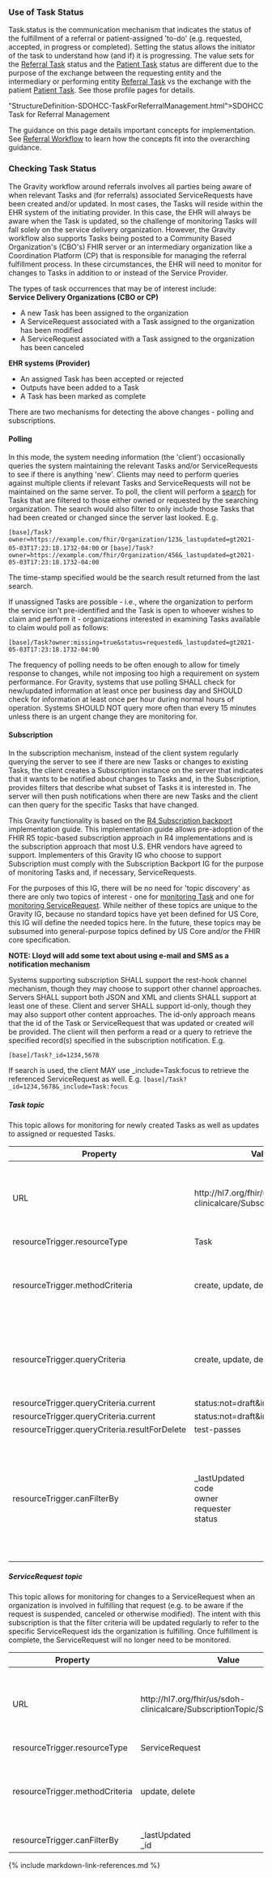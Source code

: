 ### Use of Task Status

Task.status is the communication mechanism that indicates the status of the fulfillment of a referral or patient-assigned 'to-do' (e.g. requested, accepted, in progress or completed).
Setting the status allows the initiator of the task to understand how (and if) it is progressing. The value sets for the [Referral Task](StructureDefinition-SDOHCC-TaskForReferralManagement.html) status and the [Patient Task](StructureDefinition-SDOHCC-TaskForPatient.html) status are different due to the purpose of the exchange between the requesting entity and the intermediary or performing entity [Referral Task](StructureDefinition-SDOHCC-TaskForReferralManagement.html) vs the exchange with the patient [Patient Task](StructureDefinition-SDOHCC-TaskForPatient.html).  See those profile pages for details.

"StructureDefinition-SDOHCC-TaskForReferralManagement.html">SDOHCC Task for Referral Management

The guidance on this page details important concepts for implementation. See [Referral Workflow](referral_workflow.html)  to learn how the concepts fit into the overarching guidance.

### Checking Task Status

The Gravity workflow around referrals involves all parties being aware of when relevant Tasks and (for referrals) associated ServiceRequests have been created and/or updated. In most cases, the Tasks will reside within the EHR system of the initiating provider.  In this case, the EHR will always be aware when the Task is updated, so the challenge of monitoring Tasks will fall solely on the service delivery organization.  However, the Gravity workflow also supports Tasks being posted to a Community Based Organization's (CBO's) FHIR server or an intermediary organization like a Coordination Platform (CP) that is responsible for managing the referral fulfillment process.  In these circumstances, the EHR will need to monitor for changes to Tasks in addition to or instead of the Service Provider.

The types of task occurrences that may be of interest include:
<br>
**Service Delivery Organizations (CBO or CP)**
<br>
* A new Task has been assigned to the organization
* A ServiceRequest associated with a Task assigned to the organization has been modified
* A ServiceRequest associated with a Task assigned to the organization has been canceled

**EHR systems (Provider)**
<br>
* An assigned Task has been accepted or rejected
* Outputs have been added to a Task
* A Task has been marked as complete

There are two mechanisms for detecting the above changes - polling and subscriptions.

#### Polling

In this mode, the system needing information (the 'client') occasionally queries the system maintaining the relevant Tasks and/or ServiceRequests to see if there is anything 'new'.  Clients may need to perform queries against multiple clients if relevant Tasks and ServiceRequests will not be maintained on the same server. To poll, the client will perform a [search]({{site.data.fhir.path}}search.html) for Tasks that are filtered to those either owned or requested by the searching organization. The search would also filter to only include those Tasks that had been created or changed since the server last looked.
E.g.

```[base]/Task?owner=https://example.com/fhir/Organization/123&_lastupdated=gt2021-05-03T17:23:18.1732-04:00```
or
```[base]/Task?owner=https://example.com/fhir/Organization/456&_lastupdated=gt2021-05-03T17:23:18.1732-04:00```

The time-stamp specified would be the search result returned from the last search.

If unassigned Tasks are possible - i.e., where the organization to perform the service isn't pre-identified and the Task is open to whoever wishes to claim and perform it - organizations interested in examining Tasks available to claim would poll as follows:

```[base]/Task?owner:missing=true&status=requested&_lastupdated=gt2021-05-03T17:23:18.1732-04:00```

The frequency of polling needs to be often enough to allow for timely response to changes, while not imposing too high a requirement on system performance. For Gravity, systems that use polling SHALL check for new/updated information at least once per business day and SHOULD check for information at least once per hour during normal hours of operation.  Systems SHOULD NOT query more often than every 15 minutes unless there is an urgent change they are monitoring for.
#### Subscription
In the subscription mechanism, instead of the client system regularly querying the server to see if there are new Tasks or changes to existing Tasks, the client creates a
Subscription instance on the server that indicates that it wants to be notified about changes to Tasks and, in the Subscription, provides filters that describe what
subset of Tasks it is interested in.  The server will then push notifications when there are new Tasks and the client can then query for the specific Tasks that have changed.

This Gravity functionality is based on the [R4 Subscription backport](http://hl7.org/fhir/uv/subscriptions-backport) implementation guide.  This implementation guide
allows pre-adoption of the FHIR R5 topic-based subscription approach in R4 implementations and is the subscription approach that most U.S. EHR vendors have agreed to
support.  Implementers of this Gravity IG who choose to support Subscription must comply with the Subscription Backport IG for the purpose of monitoring Tasks and, if
necessary, ServiceRequests.

For the purposes of this IG, there will be no need for 'topic discovery' as there are only two topics of interest - one for [monitoring Task](#task-topic) and one for [monitoring
ServiceRequest](#servicerequest-topic).  While neither of these topics are unique to the Gravity IG, because no standard topics have yet been defined for US Core, this IG will define the needed
topics here.  In the future, these topics may be subsumed into general-purpose topics defined by US Core and/or the FHIR core specification.

**NOTE:  Lloyd will add some text about using e-mail and SMS as a notification mechanism**

Systems supporting subscription SHALL support the rest-hook channel mechanism, though they may choose to support other channel approaches.  Servers SHALL support both
JSON and XML and clients SHALL support at least one of these.  Client and server SHALL support id-only, though they may  also support other content approaches.  The
id-only approach means that the id of the Task or ServiceRequest that was updated or created will be provided.  The client will then perform a read or a query to
retrieve the specified record(s) specified in the subscription notification. E.g.

<code>[base]/Task?_id=1234,5678</code>

If search is used, the client MAY use _include=Task:focus to retrieve the referenced ServiceRequest as well.  E.g.
<code>[base]/Task?_id=1234,5678&_include=Task:focus</code>

##### Task topic
This topic allows for monitoring for newly created Tasks as well as updates to assigned or requested Tasks.

<table class="grid">
  <thead>
    <tr>
      <th>Property</th>
      <th>Value</th>
      <th>Notes</th>
    </tr>
  </thead>
  <tbody>
    <tr>
      <td>URL</td>
      <td>http://hl7.org/fhir/us/sdoh-clinicalcare/SubscriptionTopic/Task</td>
      <td>This is what will appear in <i>backport-topic-canonical</i> extension</td>
    </tr>
    <tr>
      <td>resourceTrigger.resourceType</td>
      <td>Task</td>
      <td/>
    </tr>
    <tr>
      <td>resourceTrigger.methodCriteria</td>
      <td>create, update, delete</td>
      <td>'delete' is not an expected action within the scope of this IG</td>
    </tr>
    <tr>
      <td>resourceTrigger.queryCriteria</td>
      <td>create, update, delete</td>
      <td>'delete' is not an expected action within the scope of this IG</td>
    </tr>
    <tr>
      <td>resourceTrigger.queryCriteria.current</td>
      <td>status:not=draft&amp;intent=order</td>
      <td/>
    </tr>
    <tr>
      <td>resourceTrigger.queryCriteria.current</td>
      <td>status:not=draft&amp;intent=order</td>
      <td/>
    </tr>
    <tr>
      <td>resourceTrigger.queryCriteria.resultForDelete</td>
      <td>test-passes</td>
      <td/>
    </tr>
    <tr>
      <td>resourceTrigger.canFilterBy</td>
      <td>_lastUpdated<br/>
        code<br/>
        owner<br/>
        requester<br/>
        status</td>
      <td>owner or requester will almost always be used.  code and status can be used to further filter if desired</td>
    </tr>
  </tbody>
</table>

##### ServiceRequest topic
This topic allows for monitoring for changes to a ServiceRequest when an organization is involved in fulfilling that request (e.g. to be aware if the request is suspended, canceled or otherwise modified).  The intent with this subscription is that the filter criteria will be updated regularly to refer to the specific ServiceRequest ids the organization is fulfilling.  Once fulfillment is complete, the ServiceRequest will no longer need to be monitored.

<table class="grid">
  <thead>
    <tr>
      <th>Property</th>
      <th>Value</th>
      <th>Notes</th>
    </tr>
  </thead>
  <tbody>
    <tr>
      <td>URL</td>
      <td>http://hl7.org/fhir/us/sdoh-clinicalcare/SubscriptionTopic/Servicerequest</td>
      <td>This is what will appear in <i>backport-topic-canonical</i> extension</td>
    </tr>
    <tr>
      <td>resourceTrigger.resourceType</td>
      <td>ServiceRequest</td>
      <td/>
    </tr>
    <tr>
      <td>resourceTrigger.methodCriteria</td>
      <td>update, delete</td>
      <td>'delete' is not an expected action within the scope of this IG</td>
    </tr>
    <tr>
      <td>resourceTrigger.canFilterBy</td>
      <td>_lastUpdated<br/>
        _id</td>
      <td/>
    </tr>
  </tbody>
</table>

{% include markdown-link-references.md %}